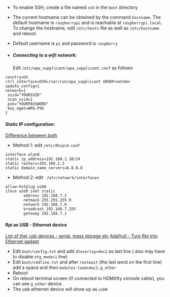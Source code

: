 * To enable SSH, create a file named `ssh` in the `boot` directory

* The current hostname can be obtained by the command `hostname`. The default hostname is `raspberrypi` and is reachable at `raspberrypi.local`. To change the hostname, edit `/etc/hosts` file as well as `/etc/hostname` and reboot.
* Default username is `pi` and password is `raspberry`
* ##### Connecting to a wifi network: 
  Edit `/etc/wpa_supplicant/wpa_supplicant.conf` as follows
```
country=US
ctrl_interface=DIR=/var/run/wpa_supplicant GROUP=netdev
update_config=1
network={
 ssid="YOURSSID"
 scan_ssid=1
 psk="YOURPASSWORD"
 key_mgmt=WPA-PSK
}
```

#### Static IP configuration: 
[Difference between both ](https://raspberrypi.stackexchange.com/questions/39785/differences-between-etc-dhcpcd-conf-and-etc-network-interfaces)
* Method 1: edit `/etc/dhcpcd.conf`
```
interface wlan0
static ip_address=192.168.1.10/24
static routers=192.168.1.1
static domain_name_servers=8.8.8.8
```
* Method 2:  edit ` /etc/network/interfaces`
```
allow-hotplug usb0
iface usb0 inet static
        address 192.168.7.2
        netmask 255.255.255.0
        network 192.168.7.0
        broadcast 192.168.7.255
        gateway 192.168.7.1
```
#### Rpi as USB - Ethernet device 
[List of ther usb devices -  serial, mass storage etc](https://gist.github.com/achuwilson/04979ded553e7278131427335e1a4b85)
[Adafruit -  Turn Rpi into Ethernet gadget](https://learn.adafruit.com/turning-your-raspberry-pi-zero-into-a-usb-gadget/ethernet-gadget)
*  Edit `boot/config.txt` and add ``dtoverlay=dwc2`` as last line.( also may have to disable `otg_mode=1` line)
* Edit `boot/cmdline.txt` and after `rootwait` (the last word on the first line) add a space and then `modules-load=dwc2,g_ether`
* Reboot
* On reboot terminal screen (if connected to HDMI/tty console cable), you can see `g_ether` device.
* The usb ethernet device will show up as `usb0`




